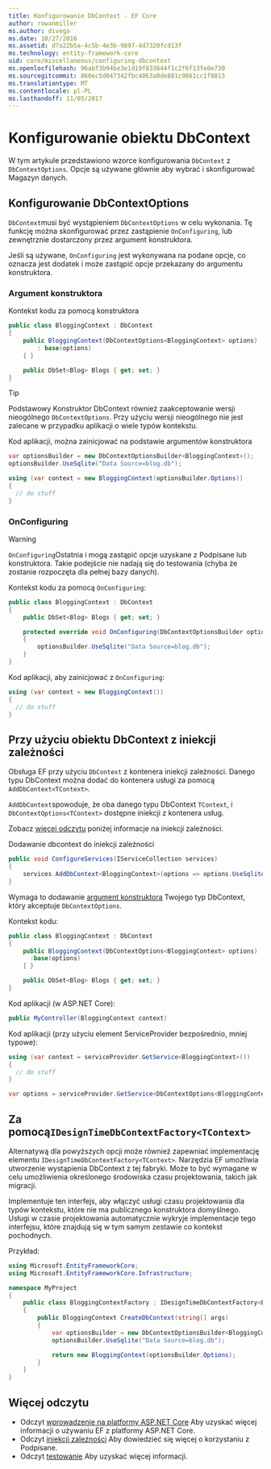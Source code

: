 ```yaml
---
title: Konfigurowanie DbContext - EF Core
author: rowanmiller
ms.author: divega
ms.date: 10/27/2016
ms.assetid: d7a22b5a-4c5b-4e3b-9897-4d7320fcd13f
ms.technology: entity-framework-core
uid: core/miscellaneous/configuring-dbcontext
ms.openlocfilehash: 96abf3b94be3e1d19f833644f1c2f6f13fe0e730
ms.sourcegitcommit: 860ec5d047342fbc4063a0de881c9861cc1f8813
ms.translationtype: MT
ms.contentlocale: pl-PL
ms.lasthandoff: 11/05/2017
---
```

# <a name="configuring-a-dbcontext"></a>Konfigurowanie obiektu DbContext

W tym artykule przedstawiono wzorce konfigurowania `DbContext` z `DbContextOptions`. Opcje są używane głównie aby wybrać i skonfigurować Magazyn danych.

## <a name="configuring-dbcontextoptions"></a>Konfigurowanie DbContextOptions

`DbContext`musi być wystąpieniem `DbContextOptions` w celu wykonania. Tę funkcję można skonfigurować przez zastąpienie `OnConfiguring`, lub zewnętrznie dostarczony przez argument konstruktora.

Jeśli są używane, `OnConfiguring` jest wykonywana na podane opcje, co oznacza jest dodatek i może zastąpić opcje przekazany do argumentu konstruktora.

### <a name="constructor-argument"></a>Argument konstruktora

Kontekst kodu za pomocą konstruktora

``` csharp
public class BloggingContext : DbContext
{
    public BloggingContext(DbContextOptions<BloggingContext> options)
        : base(options)
    { }

    public DbSet<Blog> Blogs { get; set; }
}
```

> [!TIP]  
> Podstawowy Konstruktor DbContext również zaakceptowanie wersji nieogólnego `DbContextOptions`. Przy użyciu wersji nieogólnego nie jest zalecane w przypadku aplikacji o wiele typów kontekstu.

Kod aplikacji, można zainicjować na podstawie argumentów konstruktora

``` csharp
var optionsBuilder = new DbContextOptionsBuilder<BloggingContext>();
optionsBuilder.UseSqlite("Data Source=blog.db");

using (var context = new BloggingContext(optionsBuilder.Options))
{
  // do stuff
}
```

### <a name="onconfiguring"></a>OnConfiguring

> [!WARNING]  
> `OnConfiguring`Ostatnia i mogą zastąpić opcje uzyskane z Podpisane lub konstruktora. Takie podejście nie nadają się do testowania (chyba że zostanie rozpoczęta dla pełnej bazy danych).

Kontekst kodu za pomocą `OnConfiguring`:

``` csharp
public class BloggingContext : DbContext
{
    public DbSet<Blog> Blogs { get; set; }

    protected override void OnConfiguring(DbContextOptionsBuilder optionsBuilder)
    {
        optionsBuilder.UseSqlite("Data Source=blog.db");
    }
}
```

Kod aplikacji, aby zainicjować z `OnConfiguring`:

``` csharp
using (var context = new BloggingContext())
{
  // do stuff
}
```

## <a name="using-dbcontext-with-dependency-injection"></a>Przy użyciu obiektu DbContext z iniekcji zależności

Obsługa EF przy użyciu `DbContext` z kontenera iniekcji zależności. Danego typu DbContext można dodać do kontenera usługi za pomocą `AddDbContext<TContext>`.

`AddDbContext`spowoduje, że oba danego typu DbContext `TContext`, i `DbContextOptions<TContext>` dostępne iniekcji z kontenera usług.

Zobacz [więcej odczytu](#more-reading) poniżej informacje na iniekcji zależności.

Dodawanie dbcontext do iniekcji zależności

``` csharp
public void ConfigureServices(IServiceCollection services)
{
    services.AddDbContext<BloggingContext>(options => options.UseSqlite("Data Source=blog.db"));
}
```

Wymaga to dodawanie [argument konstruktora](#constructor-argument) Twojego typ DbContext, który akceptuje `DbContextOptions`.

Kontekst kodu:

``` csharp
public class BloggingContext : DbContext
{
    public BloggingContext(DbContextOptions<BloggingContext> options)
      :base(options)
    { }

    public DbSet<Blog> Blogs { get; set; }
}
```

Kod aplikacji (w ASP.NET Core):

``` csharp
public MyController(BloggingContext context)
```

Kod aplikacji (przy użyciu element ServiceProvider bezpośrednio, mniej typowe):

``` csharp
using (var context = serviceProvider.GetService<BloggingContext>())
{
  // do stuff
}

var options = serviceProvider.GetService<DbContextOptions<BloggingContext>>();
```

## <a name="using-idesigntimedbcontextfactorytcontext"></a>Za pomocą`IDesignTimeDbContextFactory<TContext>`

Alternatywą dla powyższych opcji może również zapewniać implementację elementu `IDesignTimeDbContextFactory<TContext>`. Narzędzia EF umożliwia utworzenie wystąpienia DbContext z tej fabryki. Może to być wymagane w celu umożliwienia określonego środowiska czasu projektowania, takich jak migracji.

Implementuje ten interfejs, aby włączyć usługi czasu projektowania dla typów kontekstu, które nie ma publicznego konstruktora domyślnego. Usługi w czasie projektowania automatycznie wykryje implementacje tego interfejsu, które znajdują się w tym samym zestawie co kontekst pochodnych.

Przykład:

``` csharp
using Microsoft.EntityFrameworkCore;
using Microsoft.EntityFrameworkCore.Infrastructure;

namespace MyProject
{
    public class BloggingContextFactory : IDesignTimeDbContextFactory<BloggingContext>
    {
        public BloggingContext CreateDbContext(string[] args)
        {
            var optionsBuilder = new DbContextOptionsBuilder<BloggingContext>();
            optionsBuilder.UseSqlite("Data Source=blog.db");

            return new BloggingContext(optionsBuilder.Options);
        }
    }
}
```

## <a name="more-reading"></a>Więcej odczytu

* Odczyt [wprowadzenie na platformy ASP.NET Core](../get-started/aspnetcore/index.md) Aby uzyskać więcej informacji o używaniu EF z platformy ASP.NET Core.
* Odczyt [iniekcji zależności](https://docs.asp.net/en/latest/fundamentals/dependency-injection.html) Aby dowiedzieć się więcej o korzystaniu z Podpisane.
* Odczyt [testowanie](testing/index.md) Aby uzyskać więcej informacji.
